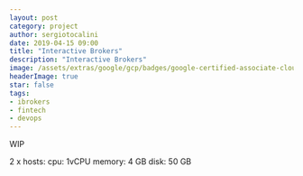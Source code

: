 ```yaml
---
layout: post
category: project
author: sergiotocalini
date: 2019-04-15 09:00
title: "Interactive Brokers"
description: "Interactive Brokers"
image: /assets/extras/google/gcp/badges/google-certified-associate-cloud-engineer.png
headerImage: true
star: false
tags:
- ibrokers
- fintech
- devops
---
```


WIP

2 x hosts:
  cpu: 1vCPU
  memory: 4 GB
  disk: 50 GB

